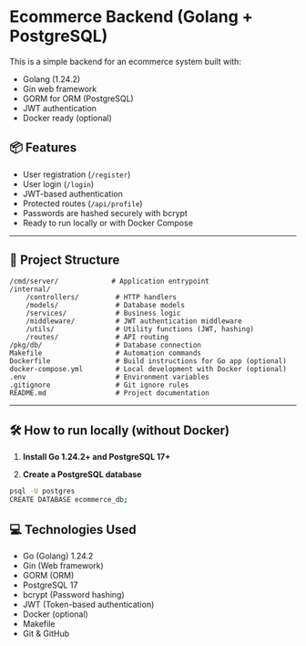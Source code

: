 # Ecommerce Backend (Golang + PostgreSQL)

This is a simple backend for an ecommerce system built with:
- Golang (1.24.2)
- Gin web framework
- GORM for ORM (PostgreSQL)
- JWT authentication
- Docker ready (optional)

## 📦 Features
- User registration (`/register`)
- User login (`/login`)
- JWT-based authentication
- Protected routes (`/api/profile`)
- Passwords are hashed securely with bcrypt
- Ready to run locally or with Docker Compose

---

## 🚀 Project Structure
```
/cmd/server/             # Application entrypoint
/internal/
    /controllers/         # HTTP handlers
    /models/              # Database models
    /services/            # Business logic
    /middleware/          # JWT authentication middleware
    /utils/               # Utility functions (JWT, hashing)
    /routes/              # API routing
/pkg/db/                  # Database connection
Makefile                  # Automation commands
Dockerfile                # Build instructions for Go app (optional)
docker-compose.yml        # Local development with Docker (optional)
.env                      # Environment variables
.gitignore                # Git ignore rules
README.md                 # Project documentation
```
---

## 🛠️ How to run locally (without Docker)

1. **Install Go 1.24.2+ and PostgreSQL 17+**

2. **Create a PostgreSQL database**

```bash
psql -U postgres
CREATE DATABASE ecommerce_db;

```
## 💻 Technologies Used

- Go (Golang) 1.24.2
- Gin (Web framework)
- GORM (ORM)
- PostgreSQL 17
- bcrypt (Password hashing)
- JWT (Token-based authentication)
- Docker (optional)
- Makefile
- Git & GitHub
```
